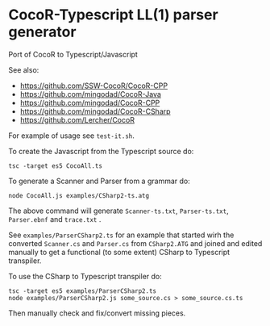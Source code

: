 # CocoR-Typescript LL(1) parser generator
Port of CocoR to Typescript/Javascript

See also:
- https://github.com/SSW-CocoR/CocoR-CPP
- https://github.com/mingodad/CocoR-Java
- https://github.com/mingodad/CocoR-CPP
- https://github.com/mingodad/CocoR-CSharp
- https://github.com/Lercher/CocoR

For example of usage see `test-it.sh`.

To create the Javascript from the Typescript source do:
```
tsc -target es5 CocoAll.ts
```
To generate a Scanner and Parser from a grammar do:
```
node CocoAll.js examples/CSharp2-ts.atg
```
The above command will generate `Scanner-ts.txt`, `Parser-ts.txt`, `Parser.ebnf` and `trace.txt` .

See `examples/ParserCSharp2.ts` for an example that started wirh the converted
`Scanner.cs` and `Parser.cs` from `CSharp2.ATG` and joined and edited manually
to get a functional (to some extent) CSharp to Typescript transpiler.

To use the CSharp to Typescript transpiler do:
```
tsc -target es5 examples/ParserCSharp2.ts
node examples/ParserCSharp2.js some_source.cs > some_source.cs.ts
```
Then manually check and fix/convert missing pieces.
